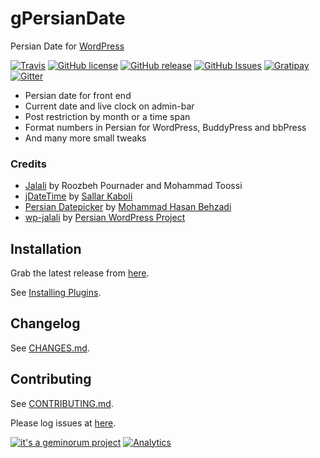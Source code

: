 # gPersianDate

Persian Date for [WordPress](https://wordpress.org/)

[![Travis](https://img.shields.io/travis/geminorum/gpersiandate.svg?style=flat-square)](https://travis-ci.org/geminorum/gpersiandate)
[![GitHub license](https://img.shields.io/badge/license-GPLv3+-blue.svg?style=flat-square)](https://raw.githubusercontent.com/geminorum/gpersiandate/master/LICENSE)
[![GitHub release](https://img.shields.io/github/release/geminorum/gpersiandate.svg?style=flat-square)](https://github.com/geminorum/gpersiandate/releases)
[![GitHub Issues](https://img.shields.io/github/issues/geminorum/gpersiandate.svg?style=flat-square)](https://github.com/geminorum/gpersiandate/issues)
[![Gratipay](http://img.shields.io/gratipay/geminorum.svg?style=flat-square)](https://gratipay.com/geminorum/)
[![Gitter](https://img.shields.io/badge/gitter-join%20chat-brightgreen.svg?style=flat-square)](https://gitter.im/geminorum/gpersiandate?utm_source=badge&utm_medium=badge&utm_campaign=pr-badge)

* Persian date for front end
* Current date and live clock on admin-bar
* Post restriction by month or a time span
* Format numbers in Persian for WordPress, BuddyPress and bbPress
* And many more small tweaks

### Credits
* [Jalali](http://www.farsiweb.info/jalali/jalali.c) by Roozbeh Pournader and Mohammad Toossi
* [jDateTime](https://github.com/sallar/jDateTime) by [Sallar Kaboli](http://sallar.me/projects/jdatetime/)
* [Persian Datepicker](https://github.com/behzadi/persianDatepicker) by [Mohammad Hasan Behzadi](https://github.com/behzadi)
* [wp-jalali](https://wordpress.org/plugins/wp-jalali/) by [Persian WordPress Project](http://wp-persian.com/)

## Installation
Grab the latest release from [here](https://github.com/geminorum/gpersiandate/releases).

See [Installing Plugins](http://codex.wordpress.org/Managing_Plugins#Installing_Plugins).

## Changelog
See [CHANGES.md](CHANGES.md).

## Contributing
See [CONTRIBUTING.md](CONTRIBUTING.md).

Please log issues at [here](https://github.com/geminorum/gpersiandate/issues).

[![it's a geminorum project](http://img.shields.io/badge/it's_a-geminorum_project-lightgrey.svg?style=flat)](http://geminorum.ir/)
[![Analytics](https://ga-beacon.appspot.com/UA-865830-4/gpersiandate/readme?pixel)](https://github.com/geminorum/gpersiandate)
